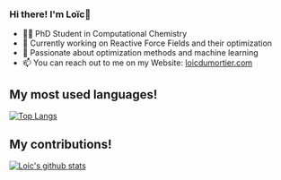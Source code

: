 ### Hi there! I'm Loïc👋
- 👨‍🔬 PhD Student in Computational Chemistry
- 🔭 Currently working on Reactive Force Fields and their optimization
- 🌟 Passionate about optimization methods and machine learning
- 📫 You can reach out to me on my Website: [loicdumortier.com](https://www.loicdumortier.com)

## My most used languages!
[![Top Langs](https://github-readme-stats.vercel.app/api/top-langs/?username=lcdumort&hide=Jupyter%20Notebook)](https://github.com/anuraghazra/github-readme-stats)

## My contributions!
[![Loic's github stats](https://github-readme-stats.vercel.app/api?username=lcdumort&count_private=true&show_icons=true&theme=radical&hide_rank=false)](https://github.com/anuraghazra/github-readme-stats)
